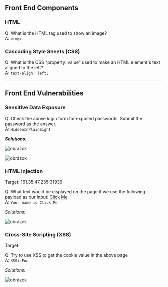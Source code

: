 ## Front End Components

### HTML  
  
Q: What is the HTML tag used to show an image?  
A: `<img>`

### Cascading Style Sheets (CSS)
  
Q: What is the CSS "property: value" used to make an HTML element's text aligned to the left?  
A: `text-align: left;`
    
------------------------------------------------------------------------------------------------------

## Front End Vulnerabilities

### Sensitive Data Exposure  
  
Q: Check the above login form for exposed passwords. Submit the password as the answer.  
A: `HiddenInPlainSight`

***Solutions:***  
  
![obrázok](https://user-images.githubusercontent.com/86005993/160383188-2d5baae0-f743-4a20-8325-230b1623dfc6.png)

![obrázok](https://user-images.githubusercontent.com/86005993/160382454-2a3a5ea8-3a0e-412b-875a-7a7e05b7ef40.png)

### HTML Injection
  
Target: 161.35.47.235:31939  
  
Q: What text would be displayed on the page if we use the following payload as our input: <a href="http://www.hackthebox.com">Click Me</a>  
A: `Your name is Click Me`  

*Solutions:*  
  
![obrázok](https://user-images.githubusercontent.com/86005993/160386223-78b2b1f4-c047-4b18-918f-1a4d08fb7d58.png)  
  
### Cross-Site Scripting (XSS)
  
Target:  
  
Q: Try to use XSS to get the cookie value in the above page  
A: `XSSisFun`  
  
*Solutions:*  
  
  ![obrázok](https://user-images.githubusercontent.com/86005993/160387495-fee91414-5667-40f8-9a09-c107cd6054a6.png)

  
  

  




